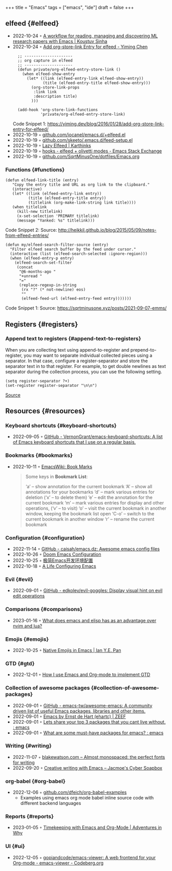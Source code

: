 +++
title = "Emacs"
tags = ["emacs", "ide"]
draft = false
+++

## elfeed {#elfeed}

-   2022-10-24 ◦ [A workflow for reading, managing and discovering ML research papers with Emacs | Koustuv Sinha](https://koustuvsinha.com/post/emacs_research_workflow/)
-   2022-10-24 ◦ [Add org-store-link Entry for elfeed - Yiming Chen](https://yiming.dev/blog/2016/01/28/add-org-store-link-entry-for-elfeed/)
    ```emacs-lisp
      ;; ---------------------
      ;; org capture in elfeed
      ;; ---------------------
      (defun private/org-elfeed-entry-store-link ()
        (when elfeed-show-entry
          (let* ((link (elfeed-entry-link elfeed-show-entry))
                 (title (elfeed-entry-title elfeed-show-entry)))
            (org-store-link-props
             :link link
             :description title)
            )))

      (add-hook 'org-store-link-functions
                'private/org-elfeed-entry-store-link)
    ```
    <div class="src-block-caption">
      <span class="src-block-number">Code Snippet 1:</span>
      <a href="https://yiming.dev/blog/2016/01/28/add-org-store-link-entry-for-elfeed/">https://yiming.dev/blog/2016/01/28/add-org-store-link-entry-for-elfeed/</a>
    </div>
-   2022-10-19 ◦ [github.com/iocanel/emacs.d/+elfeed.el](https://github.com/iocanel/emacs.d/blob/master/%2Belfeed.el)
-   2022-10-19 ◦ [github.com/skeeto/.emacs.d/feed-setup.el](https://github.com/skeeto/.emacs.d/blob/master/etc/feed-setup.el)
-   2022-10-19 ◦ [Lazy Elfeed | Karthinks](https://karthinks.com/software/lazy-elfeed/)
-   2022-10-19 ◦ [hooks - elfeed + olivetti modes - Emacs Stack Exchange](https://emacs.stackexchange.com/questions/59786/elfeed-olivetti-modes)
-   2022-10-19 ◦ [github.com/SqrtMinusOne/dotfiles/Emacs.org](https://github.com/SqrtMinusOne/dotfiles/blob/master/Emacs.org#elfeed)


### Functions {#functions}

```emacs-lisp
(defun elfeed-link-title (entry)
   "Copy the entry title and URL as org link to the clipboard."
   (interactive)
   (let* ((link (elfeed-entry-link entry))
          (title (elfeed-entry-title entry))
          (titlelink (org-make-link-string link title))))
   (when titlelink
     (kill-new titlelink)
     (x-set-selection 'PRIMARY titlelink)
     (message "Yanked: %s" titlelink)))
```
<div class="src-block-caption">
  <span class="src-block-number">Code Snippet 2:</span>
  Source: <a href="http://heikkil.github.io/blog/2015/05/09/notes-from-elfeed-entries/">http://heikkil.github.io/blog/2015/05/09/notes-from-elfeed-entries/</a>
</div>

```emacs-lisp
(defun my/elfeed-search-filter-source (entry)
  "Filter elfeed search buffer by the feed under cursor."
  (interactive (list (elfeed-search-selected :ignore-region)))
  (when (elfeed-entry-p entry)
    (elfeed-search-set-filter
     (concat
      "@6-months-ago "
      "+unread "
      "="
      (replace-regexp-in-string
       (rx "?" (* not-newline) eos)
       ""
       (elfeed-feed-url (elfeed-entry-feed entry)))))))
```
<div class="src-block-caption">
  <span class="src-block-number">Code Snippet 1:</span>
  Source: <a href="https://sqrtminusone.xyz/posts/2021-09-07-emms/">https://sqrtminusone.xyz/posts/2021-09-07-emms/</a>
</div>


## Registers {#registers}


### Append text to registers {#append-text-to-registers}

When you are collecting text using append-to-register and prepend-to-register, you may want to separate individual collected pieces using a separator. In that case, configure a register-separator and store the separator text in to that register. For example, to get double newlines as text separator during the collection process, you can use the following setting.

```emacs-lisp
(setq register-separator ?+)
(set-register register-separator "\n\n")
```

[Source](https://www.gnu.org/software/emacs/manual/html_node/emacs/Text-Registers.html)


## Resources {#resources}


### Keyboard shortcuts {#keyboard-shortcuts}

-   2022-09-05 ◦ [GitHub - VernonGrant/emacs-keyboard-shortcuts: A list of Emacs keyboard shortcuts that I use on a regular basis.](https://github.com/VernonGrant/emacs-keyboard-shortcuts)


### Bookmarks {#bookmarks}

-   2022-10-11 ◦ [EmacsWiki: Book Marks](https://www.emacswiki.org/emacs/BookMarks)

    > Some keys in **Bookmark List**:
    >
    > ‘a’ – show annotation for the current bookmark
    > ‘A’ – show all annotations for your bookmarks
    > ‘d’ – mark various entries for deletion (‘x’ – to delete them)
    > ‘e’ – edit the annotation for the current bookmark
    > ‘m’ – mark various entries for display and other operations, (‘v’ – to visit)
    > ‘o’ – visit the current bookmark in another window, keeping the bookmark list open
    > ‘C-o’ – switch to the current bookmark in another window
    > ‘r’ – rename the current bookmark


### Configuration {#configuration}

-   2022-11-14 ◦ [GitHub - caisah/emacs.dz: Awesome emacs config files](https://github.com/caisah/emacs.dz)
-   2022-10-26 ◦ [Doom Emacs Configuration](https://abdelhakbougouffa.pro/posts/config/)
-   2022-10-25 ◦ [极简Emacs开发环境配置](https://huadeyu.tech/tools/emacs-setup-notes.html)
-   2022-10-18 ◦ [A Life Configuring Emacs](https://alhassy.github.io/emacs.d/)


### Evil {#evil}

-   2022-09-01 ◦ [GitHub - edkolev/evil-goggles: Display visual hint on evil edit operations](https://github.com/edkolev/evil-goggles)


### Comparisons {#comparisons}

-   2023-01-16 ◦ [What does emacs and elisp has as an advantage over nvim and lua?](https://www.reddit.com/r/emacs/comments/zwcdfh/what_does_emacs_and_elisp_has_as_an_advantage/)


### Emojis {#emojis}

-   2022-10-25 ◦ [Native Emojis in Emacs | Ian Y.E. Pan](https://ianyepan.github.io/posts/emacs-emojis/)


### GTD {#gtd}

-   2022-12-01 ◦ [How I use Emacs and Org-mode to implement GTD](https://members.optusnet.com.au/~charles57/GTD/gtd_workflow.html)


### Collection of awesome packages {#collection-of-awesome-packages}

-   2022-09-01 ◦ [GitHub - emacs-tw/awesome-emacs: A community driven list of useful Emacs packages, libraries and other items.](https://github.com/emacs-tw/awesome-emacs)
-   2022-09-01 ◦ [Emacs by Ernst de Hart (ehartc) | ZEEF](https://emacs.zeef.com/ehartc)
-   2022-09-01 ◦ [Lets share your top 3 packages that you cant live without. : emacs](https://www.reddit.com/r/emacs/comments/wcupae/lets_share_your_top_3_packages_that_you_cant_live/)
-   2022-09-01 ◦ [What are some must-have packages for emacs? : emacs](https://www.reddit.com/r/emacs/comments/w4gxoa/what_are_some_musthave_packages_for_emacs/)


### Writing {#writing}

-   2022-11-07 ◦ [blakewatson.com – Almost monospaced: the perfect fonts for writing](https://blakewatson.com/journal/almost-monospaced-the-perfect-fonts-for-writing/)
-   2022-09-20 ◦ [Creative writing with Emacs – Jacmoe's Cyber Soapbox](https://jacmoes.wordpress.com/2019/09/24/creative-writing-with-emacs/)


### org-babel {#org-babel}

-   2022-12-06 ◦ [github.com/dfeich/org-babel-examples](https://github.com/dfeich/org-babel-examples)
    -   Examples using emacs org mode babel inline source code with different backend languages


### Reports {#reports}

-   2023-01-05 ◦ [Timekeeping with Emacs and Org-Mode | Adventures in Why](https://www.adventuresinwhy.com/post/org-mode-timekeeping/)


### UI {#ui}

-   2022-12-05 ◦ [gopiandcode/emacs-viewer: A web frontend for your Org-mode  - emacs-viewer - Codeberg.org](https://codeberg.org/gopiandcode/emacs-viewer)
